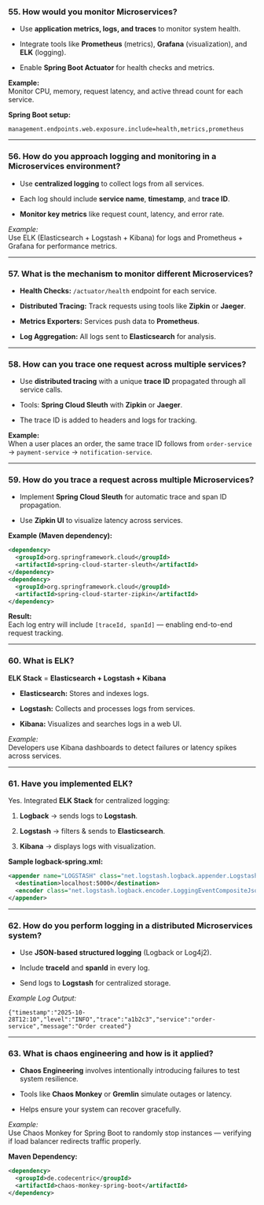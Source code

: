 ### 55. How would you monitor Microservices?

- Use **application metrics, logs, and traces** to monitor system health.
    
- Integrate tools like **Prometheus** (metrics), **Grafana** (visualization), and **ELK** (logging).
    
- Enable **Spring Boot Actuator** for health checks and metrics.
    

**Example:**  
Monitor CPU, memory, request latency, and active thread count for each service.

**Spring Boot setup:**

```properties
management.endpoints.web.exposure.include=health,metrics,prometheus
```

---

### 56. How do you approach logging and monitoring in a Microservices environment?

- Use **centralized logging** to collect logs from all services.
    
- Each log should include **service name**, **timestamp**, and **trace ID**.
    
- **Monitor key metrics** like request count, latency, and error rate.
    

_Example:_  
Use ELK (Elasticsearch + Logstash + Kibana) for logs and Prometheus + Grafana for performance metrics.

---

### 57. What is the mechanism to monitor different Microservices?

- **Health Checks:** `/actuator/health` endpoint for each service.
    
- **Distributed Tracing:** Track requests using tools like **Zipkin** or **Jaeger**.
    
- **Metrics Exporters:** Services push data to **Prometheus**.
    
- **Log Aggregation:** All logs sent to **Elasticsearch** for analysis.
    

---

### 58. How can you trace one request across multiple services?

- Use **distributed tracing** with a unique **trace ID** propagated through all service calls.
    
- Tools: **Spring Cloud Sleuth** with **Zipkin** or **Jaeger**.
    
- The trace ID is added to headers and logs for tracking.
    

**Example:**  
When a user places an order, the same trace ID follows from `order-service` → `payment-service` → `notification-service`.

---

### 59. How do you trace a request across multiple Microservices?

- Implement **Spring Cloud Sleuth** for automatic trace and span ID propagation.
    
- Use **Zipkin UI** to visualize latency across services.
    

**Example (Maven dependency):**

```xml
<dependency>
  <groupId>org.springframework.cloud</groupId>
  <artifactId>spring-cloud-starter-sleuth</artifactId>
</dependency>
<dependency>
  <groupId>org.springframework.cloud</groupId>
  <artifactId>spring-cloud-starter-zipkin</artifactId>
</dependency>
```

**Result:**  
Each log entry will include `[traceId, spanId]` — enabling end-to-end request tracking.

---

### 60. What is ELK?

**ELK Stack** = **Elasticsearch + Logstash + Kibana**

- **Elasticsearch:** Stores and indexes logs.
    
- **Logstash:** Collects and processes logs from services.
    
- **Kibana:** Visualizes and searches logs in a web UI.
    

_Example:_  
Developers use Kibana dashboards to detect failures or latency spikes across services.

---

### 61. Have you implemented ELK?

Yes. Integrated **ELK Stack** for centralized logging:

1. **Logback** → sends logs to **Logstash**.
    
2. **Logstash** → filters & sends to **Elasticsearch**.
    
3. **Kibana** → displays logs with visualization.
    

**Sample logback-spring.xml:**

```xml
<appender name="LOGSTASH" class="net.logstash.logback.appender.LogstashTcpSocketAppender">
  <destination>localhost:5000</destination>
  <encoder class="net.logstash.logback.encoder.LoggingEventCompositeJsonEncoder"/>
</appender>
```

---

### 62. How do you perform logging in a distributed Microservices system?

- Use **JSON-based structured logging** (Logback or Log4j2).
    
- Include **traceId** and **spanId** in every log.
    
- Send logs to **Logstash** for centralized storage.
    

_Example Log Output:_

```
{"timestamp":"2025-10-28T12:10","level":"INFO","trace":"a1b2c3","service":"order-service","message":"Order created"}
```

---

### 63. What is chaos engineering and how is it applied?

- **Chaos Engineering** involves intentionally introducing failures to test system resilience.
    
- Tools like **Chaos Monkey** or **Gremlin** simulate outages or latency.
    
- Helps ensure your system can recover gracefully.
    

_Example:_  
Use Chaos Monkey for Spring Boot to randomly stop instances — verifying if load balancer redirects traffic properly.

**Maven Dependency:**

```xml
<dependency>
  <groupId>de.codecentric</groupId>
  <artifactId>chaos-monkey-spring-boot</artifactId>
</dependency>
```
